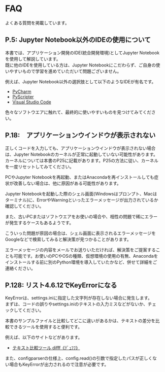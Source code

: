 # FAQ

よくある質問を掲載しています。

## P.5: Jupyter Notebook以外のIDEの使用について

本書では、アプリケーション開発のIDE(統合開発環境)としてJupyter Notebookを使用して解説しています。  
既に他のIDEを使用している方は、Jupyter Notebookにこだわらず、ご自身の使いやすいもので学習を進めていただいて問題ございません。  

例えば、Jupyter Notebook以外の選択肢として以下のようなIDEが有名です。  
- [PyCharm](https://www.jetbrains.com/ja-jp/pycharm/)
- [PyScripter](https://www.embarcadero.com/jp/free-tools/pyscripter/free-download)
- [Visual Studio Code](https://azure.microsoft.com/ja-jp/products/visual-studio-code/)

色々なソフトウエアに触れて、最終的に使いやすいものを見つけてみてください。  

## P.18:　アプリケーションウインドウが表示されない  

正しくコードを入力しても、アプリケーションウインドウが表示されない場合は、Jupyter Notebookのカーネルが正常に起動していない可能性があります。カーネルについては本書のP25に記載があります。P25の方法に従い、カーネルを一度リセットしてみてください。  

PCやJupyter Notebookを再起動、またはAnacondaを再インストールしても症状が改善しない場合は、他に原因がある可能性があります。  

Jupyter Notebookを起動した際のシェル画面(Windowsはプロンプト、Macはターミナル)に、ErrorやWarningといったエラーメッセージが出力されているか確認してください。  

また、古いPCまたはソフトウエアをお使いの場合や、相性の問題で稀にエラーが発生するケースもあるようです。  

こういった問題が原因の場合は、シェル画面に表示されるエラーメッセージをGoogleなどで検索してみると解決策が見つかることがあります。  

エラーメッセージの内容をメールでお送りいただければ、解決策をご提案することも可能です。お使いのPCやOSの種類、仮想環境の使用の有無、Anacondaをインストールする前に別のPython環境を導入していたかなど、併せて詳細をご連絡ください。  


## P.128: リスト4.6.12でKeyErrorになる

KeyErrorは、settings.iniに指定した文字列が存在しない場合に発生します。  
まずは、コードの誤りやsettings.iniのテキストの入力ミスなどがないか、チェックしてください。

本書のサンプルファイルと比較してどこに違いがあるかは、テキストの差分を比較できるツールを使用すると便利です。  

例えば、以下のサイトなどがあります。  

- [テキスト比較ツール difff《ﾃﾞｭﾌﾌ》](https://difff.jp/)  

また、configparserの仕様上、config.read()の引数で指定したパスが正しくない場合もKeyErrorが出力されるので注意が必要です。  
